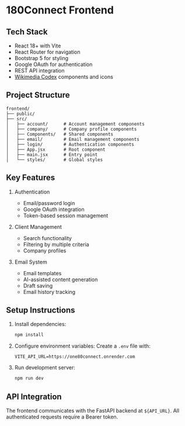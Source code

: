 # 180Connect Frontend

## Tech Stack
- React 18+ with Vite
- React Router for navigation
- Bootstrap 5 for styling
- Google OAuth for authentication
- REST API integration
- [Wikimedia Codex](https://doc.wikimedia.org/codex/main/using-codex/about.html) components and icons

## Project Structure
```
frontend/
├── public/            
├── src/
│   ├── account/      # Account management components
│   ├── company/      # Company profile components
│   ├── Components/   # Shared components
│   ├── email/        # Email management components
│   ├── login/        # Authentication components
│   ├── App.jsx       # Root component
│   ├── main.jsx      # Entry point
│   └── styles/       # Global styles
```

## Key Features
1. Authentication
   - Email/password login
   - Google OAuth integration
   - Token-based session management

2. Client Management
   - Search functionality
   - Filtering by multiple criteria
   - Company profiles

3. Email System
   - Email templates
   - AI-assisted content generation
   - Draft saving
   - Email history tracking

## Setup Instructions
1. Install dependencies:
   ```bash
   npm install
   ```

2. Configure environment variables:
   Create a `.env` file with:
   ```
   VITE_API_URL=https://one80connect.onrender.com
   ```

3. Run development server:
   ```bash
   npm run dev
   ```

## API Integration
The frontend communicates with the FastAPI backend at `${API_URL}`. All authenticated requests require a Bearer token.
